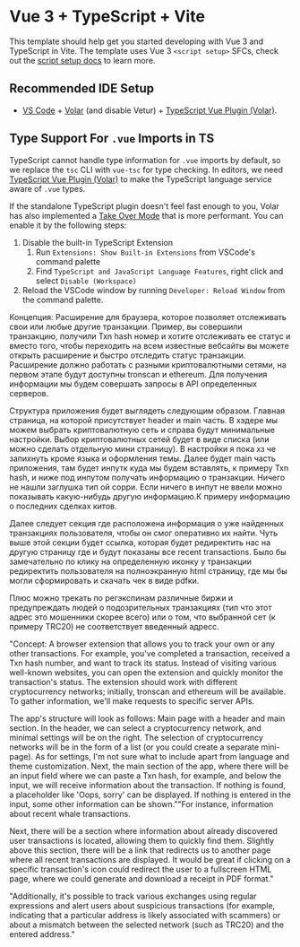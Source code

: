 # Vue 3 + TypeScript + Vite

This template should help get you started developing with Vue 3 and TypeScript in Vite. The template uses Vue 3 `<script setup>` SFCs, check out the [script setup docs](https://v3.vuejs.org/api/sfc-script-setup.html#sfc-script-setup) to learn more.

## Recommended IDE Setup

- [VS Code](https://code.visualstudio.com/) + [Volar](https://marketplace.visualstudio.com/items?itemName=Vue.volar) (and disable Vetur) + [TypeScript Vue Plugin (Volar)](https://marketplace.visualstudio.com/items?itemName=Vue.vscode-typescript-vue-plugin).

## Type Support For `.vue` Imports in TS

TypeScript cannot handle type information for `.vue` imports by default, so we replace the `tsc` CLI with `vue-tsc` for type checking. In editors, we need [TypeScript Vue Plugin (Volar)](https://marketplace.visualstudio.com/items?itemName=Vue.vscode-typescript-vue-plugin) to make the TypeScript language service aware of `.vue` types.

If the standalone TypeScript plugin doesn't feel fast enough to you, Volar has also implemented a [Take Over Mode](https://github.com/johnsoncodehk/volar/discussions/471#discussioncomment-1361669) that is more performant. You can enable it by the following steps:

1. Disable the built-in TypeScript Extension
   1. Run `Extensions: Show Built-in Extensions` from VSCode's command palette
   2. Find `TypeScript and JavaScript Language Features`, right click and select `Disable (Workspace)`
2. Reload the VSCode window by running `Developer: Reload Window` from the command palette.

Концепция:
Расширение для браузера, которое позволяет отслеживать свои или любые другие транзакции. Пример, вы совершили транзакцию, получили Txn hash номер и хотите отслеживать ее статус и вместо того, чтобы переходить на всем известные вебсайты вы можете открыть расширение и быстро отследить статус транзакции. Расширение должно работать с разными криптовалютными сетями, на первом этапе будут доступны tronscan и ethereum. Для получения информации мы будем совершать запросы в API определенных серверов.

Структура приложения будет выглядеть следующим образом.
Главная страница, на которой присутствует header и main часть. В хэдере мы можем выбрать криптовалютную сеть и справа будут минимальные настройки. Выбор криптовалютных сетей будет в виде списка (или можно сделать отдельную мини страницу). В настройки я пока хз че запихнуть кроме языка и оформления темы.
Далее будет main часть приложения, там будет инпутк куда мы будем вставлять, к примеру Txn hash, и ниже под инпутом получать информацию о транзакции. Ничего не нашли заглушка тип ой сорри. Если ничего в инпут не ввели можно показывать какую-нибудь другую информацию.К примеру информацию о последних сделках китов.

Далее следует секция где расположена информация о уже найденных транзакциях пользователя, чтобы он смог оперативно их найти. Чуть выше этой секции будет ссылка, которая будет редиректить нас на другую страницу где и будут показаны все recent transactions. Было бы замечательно по клику на определенную иконку у транзакции редиректить пользователя на полноэкранную html страницу, где мы бы могли сформировать и скачать чек в виде pdfки.

Плюс можно трекать по регэкспинам различные биржи и предупреждать людей о подозрительных транзакциях (тип что этот адрес это мошенники скорее всего) или о том, что выбранной сет (к примеру TRC20) не соответствует введенный адресс.

"Concept:
A browser extension that allows you to track your own or any other transactions. For example, you've completed a transaction, received a Txn hash number, and want to track its status. Instead of visiting various well-known websites, you can open the extension and quickly monitor the transaction's status. The extension should work with different cryptocurrency networks; initially, tronscan and ethereum will be available. To gather information, we'll make requests to specific server APIs.

The app's structure will look as follows:
Main page with a header and main section. In the header, we can select a cryptocurrency network, and minimal settings will be on the right. The selection of cryptocurrency networks will be in the form of a list (or you could create a separate mini-page). As for settings, I'm not sure what to include apart from language and theme customization.
Next, the main section of the app, where there will be an input field where we can paste a Txn hash, for example, and below the input, we will receive information about the transaction. If nothing is found, a placeholder like 'Oops, sorry' can be displayed. If nothing is entered in the input, some other information can be shown.""For instance, information about recent whale transactions.

Next, there will be a section where information about already discovered user transactions is located, allowing them to quickly find them. Slightly above this section, there will be a link that redirects us to another page where all recent transactions are displayed. It would be great if clicking on a specific transaction's icon could redirect the user to a fullscreen HTML page, where we could generate and download a receipt in PDF format."

"Additionally, it's possible to track various exchanges using regular expressions and alert users about suspicious transactions (for example, indicating that a particular address is likely associated with scammers) or about a mismatch between the selected network (such as TRC20) and the entered address."
